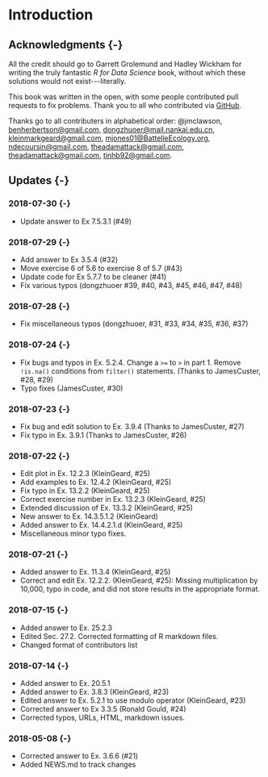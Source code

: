 

# Introduction

## Acknowledgments {-}

All the credit should go to Garrett Grolemund and Hadley Wickham for writing the truly fantastic *R for Data Science* book,
without which these solutions would not exist---literally.

This book was written in the open, with some people contributed pull requests to fix problems.
Thank you to all who contributed via [GitHub](https://github.com/jrnold/r4ds-exercise-solutions/graphs/contributors).

Thanks go to all contributers in alphabetical order: \@jmclawson, <benherbertson@gmail.com>, <dongzhuoer@mail.nankai.edu.cn>, <kleinmarkgeard@gmail.com>, <mjones01@BattelleEcology.org>, <ndecoursin@gmail.com>, <theadamattack@gmail.com>, <theadamattack@gmail.com>, <tinhb92@gmail.com>.

## Updates {-}

### 2018-07-30 {-}

-   Update answer to Ex 7.5.3.1 (#49)

### 2018-07-29 {-}

-   Add answer to Ex 3.5.4 (#32)
-   Move exercise 6 of 5.6 to exercise 8 of 5.7 (#43)
-   Update code for Ex 5.7.7 to be cleaner (#41)
-   Fix various typos (dongzhuoer #39, #40, #43, #45, #46, #47, #48)


### 2018-07-28 {-}

-   Fix miscellaneous typos (dongzhuoer, #31, #33, #34, #35, #36, #37)

### 2018-07-24 {-}

-   Fix bugs and typos in Ex. 5.2.4. Change a `>=` to `>` in part 1. Remove `!is.na()` conditions from `filter()` statements. (Thanks to JamesCuster, #28, #29)
-   Typo fixes (JamesCuster, #30)

### 2018-07-23 {-}

-   Fix bug and edit solution to Ex. 3.9.4 (Thanks to JamesCuster, #27)
-   Fix typo in Ex. 3.9.1 (Thanks to JamesCuster, #26)

### 2018-07-22 {-}

-   Edit plot in Ex. 12.2.3 (KleinGeard, #25)
-   Add examples to Ex. 12.4.2 (KleinGeard, #25)
-   Fix typo in Ex. 13.2.2 (KleinGeard, #25)
-   Correct exercise number in Ex. 13.2.3 (KleinGeard, #25)
-   Extended discussion of Ex. 13.3.2 (KleinGeard, #25)
-   New answer to Ex. 14.3.5.1.2 (KleinGeard)
-   Added answer to Ex. 14.4.2.1.d (KleinGeard, #25)
-   Miscellaneous minor typo fixes.

### 2018-07-21 {-}

-   Added answer to Ex. 11.3.4 (KleinGeard, #25)
-   Correct and edit Ex. 12.2.2. (KleinGeard, #25): Missing multiplication by 10,000, typo in code, and did not store results in the appropriate format.

### 2018-07-15 {-}

-   Added answer to Ex. 25.2.3
-   Edited Sec. 27.2. Corrected formatting of R markdown files.
-   Changed format of contributors list

### 2018-07-14 {-}

-   Added answer to Ex. 20.5.1
-   Added answer to Ex. 3.8.3 (KleinGeard, #23)
-   Edited answer to Ex. 5.2.1 to use modulo operator (KleinGeard, #23)
-   Corrected answer to Ex 3.3.5 (Ronald Gould, #24)
-   Corrected typos, URLs, HTML, markdown issues.

### 2018-05-08 {-}

-   Corrected answer to Ex. 3.6.6 (#21)
-   Added NEWS.md to track changes

<!-- match unopened div --><div>


